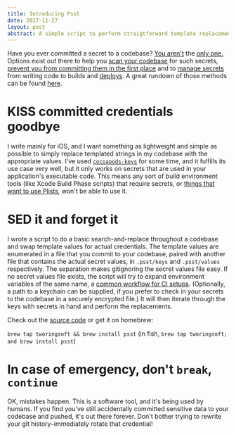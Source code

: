 ```yaml
---
title: Introducing Psst
date: 2017-11-27
layout: post
abstract: A simple script to perform straigtforward template replacement of credentials in a codebase, to help avoid committing them.
---
```


Have you ever committed a secret to a codebase? [You aren't](https://damnhandy.com/2015/09/10/how-putting-credentials-in-git-can-cost-you-at-least-6500-in-just-a-few-hours/comment-page-1/) the [only one.](https://news.ycombinator.com/item?id=13650818) Options exist out there to help you [scan your codebase](https://github.com/anshumanbh/git-all-secrets) for such secrets, [prevent you from committing them in the first place](https://github.com/awslabs/git-secrets) and to [manage secrets](https://github.com/StackExchange/blackbox) from writing code to builds and [deploys](https://docs.chef.io/data_bags.html). A great rundown of those methods can be found [here](https://www.digitalocean.com/community/tutorials/an-introduction-to-managing-secrets-safely-with-version-control-systems).

# KISS committed credentials goodbye

I write mainly for iOS, and I want something as lightweight and simple as possible to simply replace templated strings in my codebase with the appropriate values. I've used [`cocoapods-keys`](https://github.com/orta/cocoapods-keys) for some time, and it fulfills its use case very well, but it only works on secrets that are used in your application's executable code. This means any sort of build environment tools (like Xcode Build Phase scripts) that require secrets, or [things that want to use Plists](https://fabric.io), won't be able to use it.

# SED it and forget it

I wrote a script to do a basic search-and-replace throughout a codebase and swap template values for actual credentials. The template values are enumerated in a file that you commit to your codebase, paired with another file that contains the actual secret values, in `.psst/keys` and `.psst/values` respectively. The separation makes gitignoring the secret values file easy. If no secret values file exists, the script will try to expand environment variables of the same name, a [common workflow for CI setups](https://circleci.com/docs/1.0/environment-variables/#setting-environment-variables-for-all-commands-without-adding-them-to-git). (Optionally, a path to a keychain can be supplied, if you prefer to check in your secrets to the codebase in a securely encrypted file.) It will then iterate through the keys with secrets in hand and perform the replacements.

Check out the [source code](https://github.com/TwoRingSoft/psst) or get it on homebrew:

`brew tap tworingsoft && brew install psst` (in fish, `brew tap tworingsoft; and brew install psst`)

# In case of emergency, don't `break`, `continue`

OK, mistakes happen. This is a software tool, and it's being used by humans. If you find you've still accidentally committed sensitive data to your codebase and pushed, it's out there forever. Don't bother trying to rewrite your git history–immediately rotate that credential!
